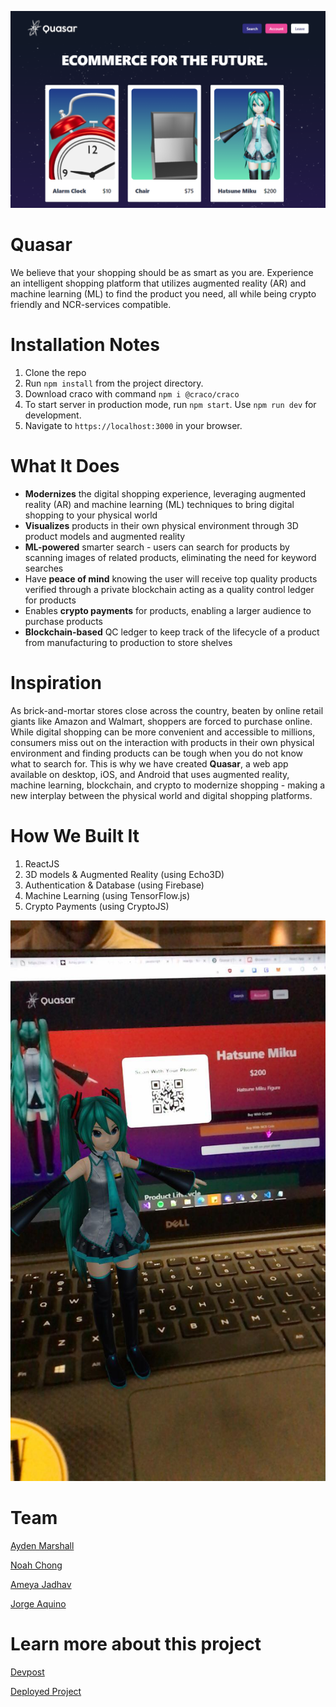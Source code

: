 ![HackGTStore](HackGTStore.PNG)

# Quasar

We believe that your shopping should be as smart as you are. Experience an intelligent shopping platform that utilizes augmented reality (AR) and machine learning (ML) to find the product you need, all while being crypto friendly and NCR-services compatible.


# Installation Notes

1. Clone the repo
2. Run `npm install` from the project directory.
3. Download craco with command `npm i @craco/craco`
4. To start server in production mode, run `npm start`. Use `npm run dev` for development.
5. Navigate to `https://localhost:3000` in your browser.


# What It Does
- **Modernizes** the digital shopping experience, leveraging augmented reality (AR) and machine learning (ML) techniques to bring digital shopping to your physical world
- **Visualizes** products in their own physical environment through 3D product models and augmented reality
- **ML-powered** smarter search - users can search for products by scanning images of related products, eliminating the need for keyword searches
- Have **peace of mind** knowing the user will receive top quality products verified through a private blockchain acting as a quality control ledger for products
- Enables **crypto payments** for products, enabling a larger audience to purchase products
- **Blockchain-based** QC ledger to keep track of the lifecycle of a product from manufacturing to production to store shelves

# Inspiration
As brick-and-mortar stores close across the country, beaten by online retail giants like Amazon and Walmart, shoppers are forced to purchase online. While digital shopping can be more convenient and accessible to millions, consumers miss out on the interaction with products in their own physical environment and finding products can be tough when you do not know what to search for. This is why we have created **Quasar**, a web app available on desktop, iOS, and Android that uses augmented reality, machine learning, blockchain, and crypto to modernize shopping - making a new interplay between the physical world and digital shopping platforms.



# How We Built It
1. ReactJS
2. 3D models & Augmented Reality (using Echo3D)
3. Authentication & Database (using Firebase)
4. Machine Learning (using TensorFlow.js)
5. Crypto Payments (using CryptoJS)


![MikuAR](Miku_AR.jpg)

# Team
[Ayden Marshall](https://www.linkedin.com/in/ayden-marshall-31a330172/)

[Noah Chong](https://www.linkedin.com/in/noahchong/)

[Ameya Jadhav](https://www.linkedin.com/in/ameyajadhav/)

[Jorge Aquino](https://www.linkedin.com/in/jorge-e-aquino/)


# Learn more about this project
[Devpost](https://devpost.com/software/search-project-nb92418cim0x)

[Deployed Project](https://quasar-hackgt.netlify.app)
